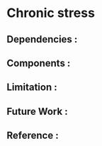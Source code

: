 # Chronic stress

## Dependencies :

## Components :


## Limitation :


## Future Work :


## Reference :
